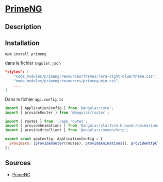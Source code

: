 # [PrimeNG](readme.md)

## Description
 
## Installation

```console
npm install primeng
```

dans le fichier `angular.json`

```json
"styles": [
    "node_modules/primeng/resources/themes/lara-light-blue/theme.css",
    "node_modules/primeng/resources/primeng.min.css",
    ...
]
```

Dans le fichier `app.config.ts`

```javascript
import { ApplicationConfig } from '@angular/core';
import { provideRouter } from '@angular/router';

import { routes } from './app.routes';
import { provideAnimations } from '@angular/platform-browser/animations';
import { provideHttpClient } from '@angular/common/http';

export const appConfig: ApplicationConfig = {
  providers: [provideRouter(routes), provideAnimations(), provideHttpClient()],
};

```

## Sources

* [PrimeNG](https://primeng.org/installation)